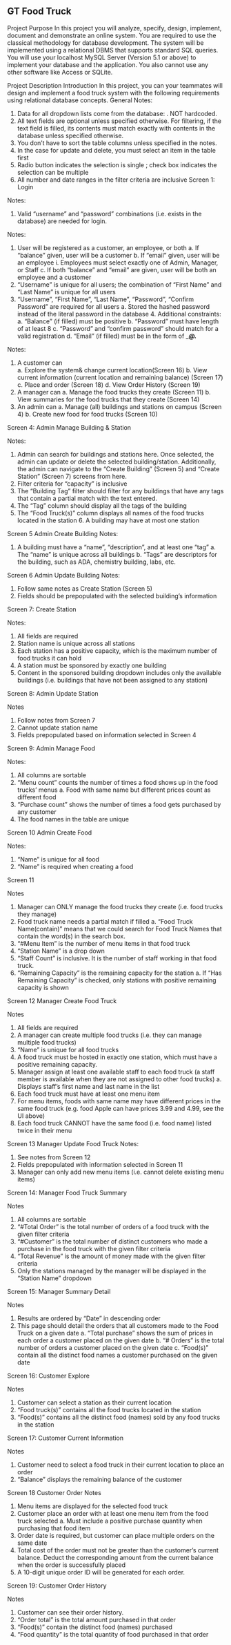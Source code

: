 ## GT Food Truck 

 
Project Purpose 
In this project you will analyze, specify, design, implement, document and demonstrate an online system. You are required to use the classical methodology for database development. The system will be implemented using a relational DBMS that supports standard SQL queries. You will use your localhost MySQL Server (Version 5.1 or above) to implement your database and the application. You also cannot use any other software like Access or SQLite.
 
Project Description 
Introduction 
In this project, you can your teammates will design and implement a food truck system with the following requirements using relational database concepts. 
General Notes: 
1.	Data for all dropdown lists come from the database:  . NOT hardcoded. 
2.	All text fields are optional unless specified otherwise. For filtering, if the text field is filled, its contents must match exactly with contents in the database unless specified otherwise. 
3.	You don’t have to sort the table columns unless specified in the notes. 
4.	In the case for update and delete, you must select an item in the table first 
5.	Radio button indicates the selection is single  ; check box indicates the selection can be multiple   
6.	All number and date ranges in the filter criteria are inclusive 
Screen 1: Login 
 
Notes: 
1. Valid “username” and “password” combinations (i.e. exists in the database) are needed for login. 
 
 
Notes: 
1.	User will be registered as a customer, an employee, or both 
  a.	If “balance” given, user will be a customer 
  b.	If “email” given, user will be an employee 
  i. Employees must select exactly one of Admin, Manager, or Staff 
  c.	If both “balance” and “email” are given, user will be both an employee and a customer 
2.	“Username” is unique for all users; the combination of “First Name” and “Last Name” is unique for all users 
3.	“Username”, “First Name”, “Last Name”, “Password”, “Confirm Password” are required for all users 
  a.	Stored the hashed password instead of the literal password in the database 4. Additional constraints: 
  a.	“Balance” (if filled) must be positive 
  b.	“Password” must have length of at least 8 
  c.	“Password” and “confirm password” should match for a valid registration 
  d.	“Email” (if filled) must be in the form of _______@___.___ 
 
Notes: 
1.	A customer can  
  a.	Explore the system& change current location(Screen 16) 
  b.	View current information (current location and remaining balance) (Screen 17) 
  c.	Place and order (Screen 18) 
  d.	View Order History (Screen 19) 
2.	A manager can 
  a.	Manage the food trucks they create (Screen 11) 
  b.	View summaries for the food trucks that they create (Screen 14) 
3.	An admin can 
  a.	Manage (all) buildings and stations on campus (Screen 4) 
  b.	Create new food for food trucks (Screen 10) 
 
Screen 4: Admin Manage Building & Station 
 
Notes: 
1.	Admin can search for buildings and stations here. Once selected, the admin can update or delete the selected building/station. Additionally, the admin can navigate to the “Create Building” (Screen 5) and “Create Station” (Screen 7) screens from here. 
2.	Filter criteria for “capacity” is inclusive 
3.	The “Building Tag” filter should filter for any buildings that have any tags that contain a partial match with the text entered.   
4.	The “Tag” column should display all the tags of the building 
5.	The “Food Truck(s)” column displays all names of the food trucks located in the station 6. A building may have at most one station 
  
Screen 5 Admin Create Building 
Notes: 
1. A building must have a “name”, “description”, and at least one “tag” 
  a.	The “name” is unique across all buildings 
  b.	“Tags” are descriptors for the building, such as ADA, chemistry building, labs, etc. 
  
Screen 6 Admin Update Building Notes: 
1.	Follow same notes as Create Station (Screen 5) 
2.	Fields should be prepopulated with the selected building’s information 
 
 
Screen 7: Create Station 
 
Notes: 
1.	All fields are required 
2.	Station name is unique across all stations 
3.	Each station has a positive capacity, which is the maximum number of food trucks it can hold 
4.	A station must be sponsored by exactly one building 
5.	Content in the sponsored building dropdown includes only the available buildings (i.e. 
buildings that have not been assigned to any station) 
 
Screen 8: Admin Update Station 
 
Notes 
1.	Follow notes from Screen 7 
2.	Cannot update station name 
3.	Fields prepopulated based on information selected in Screen 4 

Screen 9: Admin Manage Food 

Notes: 
1.	All columns are sortable 
2.	“Menu count” counts the number of times a food shows up in the food trucks’ menus 
a. Food with same name but different prices count as different food 
3.	“Purchase count” shows the number of times a food gets purchased by any customer  
4.	The food names in the table are unique 
 
Screen 10 Admin Create Food 

Notes: 
1.	“Name” is unique for all food 
2.	“Name” is required when creating a food 
 
Screen 11

Notes 
1.	Manager can ONLY manage the food trucks they create (i.e. food trucks they manage) 
2.	Food truck name needs a partial match if filled 
  a.	“Food Truck Name(contain)” means that we could search for Food Truck Names that contain the word(s) in the search box.  
3.	“#Menu Item” is the number of menu items in that food truck 
4.	“Station Name” is a drop down 
5.	“Staff Count” is inclusive. It is the number of staff working in that food truck. 
6.	“Remaining Capacity” is the remaining capacity for the station 
  a.	If “Has Remaining Capacity” is checked, only stations with positive remaining capacity is shown 
   
Screen 12 Manager Create Food Truck 
 
Notes 
1.	All fields are required 
2.	A manager can create multiple food trucks (i.e. they can manage multiple food trucks) 
3.	“Name” is unique for all food trucks 
4.	A food truck must be hosted in exactly one station, which must have a positive remaining capacity. 
5.	Manager assign at least one available staff to each food truck (a staff member is available when they are not assigned to other food trucks) 
a. Displays staff’s first name and last name in the list 
6.	Each food truck must have at least one menu item 
7.	For menu items, foods with same name may have different prices in the same food truck (e.g. food Apple can have prices 3.99 and 4.99, see the UI above) 
8.	Each food truck CANNOT have the same food (i.e. food name) listed twice in their menu 
 
  
Screen 13 Manager Update Food Truck Notes: 
1.	See notes from Screen 12 
2.	Fields prepopulated with information selected in Screen 11 
3.	Manager can only add new menu items (i.e. cannot delete existing menu items) 
 
Screen 14: Manager Food Truck Summary 
 
Notes 
1.	All columns are sortable 
2.	“#Total Order” is the total number of orders of a food truck with the given filter criteria 
3.	“#Customer” is the total number of distinct customers who made a purchase in the food truck with the given filter criteria 
4.	“Total Revenue” is the amount of money made with the given filter criteria 
5.	Only the stations managed by the manager will be displayed in the “Station Name” dropdown 
 
Screen 15: Manager Summary Detail 
 
 
Notes 
1.	Results are ordered by “Date” in descending order 
2.	This page should detail the orders that all customers made to the Food Truck on a given date 
  a.	“Total purchase” shows the sum of prices in each order a customer placed on the given date 
  b.	“# Orders” is the total number of orders a customer placed on the given date 
  c.	“Food(s)” contain all the distinct food names a customer purchased on the given date 
 
Screen 16: Customer Explore 
 
Notes 
1.	Customer can select a station as their current location 
2.	“Food truck(s)” contains all the food trucks located in the station 
3.	“Food(s)” contains all the distinct food (names) sold by any food trucks in the station 
 
Screen 17: Customer Current Information 
 
Notes 
1.	Customer need to select a food truck in their current location to place an order 
2.	“Balance” displays the remaining balance of the customer 
  
Screen 18 Customer Order 
Notes 
1.	Menu items are displayed for the selected food truck 
2.	Customer place an order with at least one menu item from the food truck selected 
  a. Must include a positive purchase quantity when purchasing that food item 
3.	Order date is required, but customer can place multiple orders on the same date 
4.	Total cost of the order must not be greater than the customer’s current balance. Deduct the corresponding amount from the current balance when the order is successfully placed 
5.	A 10-digit unique order ID will be generated for each order. 
 
Screen 19: Customer Order History 
 
Notes 
1.	Customer can see their order history. 
2.	“Order total” is the total amount purchased in that order 
3.	“Food(s)” contain the distinct food (names) purchased 
4.	“Food quantity” is the total quantity of food purchased in that order 
 
 
 
